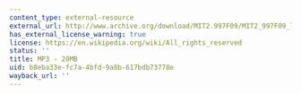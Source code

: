 ```yaml
---
content_type: external-resource
external_url: http://www.archive.org/download/MIT2.997F09/MIT2_997F09_lec05.mp3
has_external_license_warning: true
license: https://en.wikipedia.org/wiki/All_rights_reserved
status: ''
title: MP3 - 20MB
uid: b8eba33e-fc7a-4bfd-9a8b-617bdb73778e
wayback_url: ''
---
```

